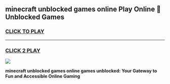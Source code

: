 
## minecraft unblocked games online Play Online 👋 Unblocked Games
<h3>
<a href="https://premium.freeplayer.one?title=minecraft_unblocked_games_online&ref=19F">CLICK TO PLAY</a></h3>
<hr>

<h3>
<a href="https://premium.freeplayer.one?title=minecraft_unblocked_games_online&ref=19F">CLICK 2 PLAY</a>
  
</h3>

<a href="https://premium.freeplayer.one?title=minecraft_unblocked_games_online&ref=19F"><img src="https://clearcache.store/games.png"></a>


**minecraft unblocked games online games unblocked: Your Gateway to Fun and Accessible Online Gaming**
